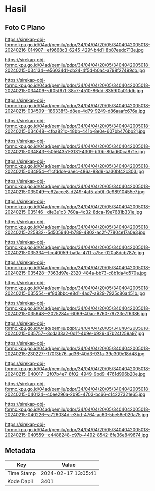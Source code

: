 # Hasil

## Foto C Plano

https://sirekap-obj-formc.kpu.go.id/04ad/pemilu/pdpr/34/04/04/20/05/3404042005018-20240216-014907--ef9668c3-6245-429f-b4d1-8b87eedc713e.jpg

https://sirekap-obj-formc.kpu.go.id/04ad/pemilu/pdpr/34/04/04/20/05/3404042005018-20240215-034134--e56034d1-cb24-4f5d-b0a4-a798f27499cb.jpg

https://sirekap-obj-formc.kpu.go.id/04ad/pemilu/pdpr/34/04/04/20/05/3404042005018-20240215-034409--df05f67f-38c7-4510-86dd-8359f0a01ddb.jpg

https://sirekap-obj-formc.kpu.go.id/04ad/pemilu/pdpr/34/04/04/20/05/3404042005018-20240215-034509--186338f3-d8ee-4d79-9249-d86aaafc676a.jpg

https://sirekap-obj-formc.kpu.go.id/04ad/pemilu/pdpr/34/04/04/20/05/3404042005018-20240215-034648--cfba821c-48bb-441b-8e0e-607bb476bb21.jpg

https://sirekap-obj-formc.kpu.go.id/04ad/pemilu/pdpr/34/04/04/20/05/3404042005018-20240215-034843--50564351-3131-4309-bf0b-80ad60ca871e.jpg

https://sirekap-obj-formc.kpu.go.id/04ad/pemilu/pdpr/34/04/04/20/05/3404042005018-20240215-034954--f1cfddce-aaec-486a-88d9-ba30bf42c303.jpg

https://sirekap-obj-formc.kpu.go.id/04ad/pemilu/pdpr/34/04/04/20/05/3404042005018-20240215-035049--c62acce8-d249-4af5-ab0f-0e98910455e7.jpg

https://sirekap-obj-formc.kpu.go.id/04ad/pemilu/pdpr/34/04/04/20/05/3404042005018-20240215-035146--dfe3e1c3-760a-4c32-8dca-19e7681b331e.jpg

https://sirekap-obj-formc.kpu.go.id/04ad/pemilu/pdpr/34/04/04/20/05/3404042005018-20240215-225832--5d505940-b789-4802-ac2f-77804e17a0e3.jpg

https://sirekap-obj-formc.kpu.go.id/04ad/pemilu/pdpr/34/04/04/20/05/3404042005018-20240215-035334--fcc40059-ba0a-47f1-a75e-020a8dcb787e.jpg

https://sirekap-obj-formc.kpu.go.id/04ad/pemilu/pdpr/34/04/04/20/05/3404042005018-20240215-035428--7363d97e-2320-484a-bb73-c8b1da4d570a.jpg

https://sirekap-obj-formc.kpu.go.id/04ad/pemilu/pdpr/34/04/04/20/05/3404042005018-20240215-035554--ef8d3bbc-e8d1-4ad7-a929-7925c86a451b.jpg

https://sirekap-obj-formc.kpu.go.id/04ad/pemilu/pdpr/34/04/04/20/05/3404042005018-20240215-035648--2025284c-6069-40ac-8760-79723e7f6386.jpg

https://sirekap-obj-formc.kpu.go.id/04ad/pemilu/pdpr/34/04/04/20/05/3404042005018-20240215-035757--3cda33a2-0d1f-4b9e-b926-47b24f259a97.jpg

https://sirekap-obj-formc.kpu.go.id/04ad/pemilu/pdpr/34/04/04/20/05/3404042005018-20240215-230227--170f3b76-ad36-40d3-931a-39c309e18d48.jpg

https://sirekap-obj-formc.kpu.go.id/04ad/pemilu/pdpr/34/04/04/20/05/3404042005018-20240215-040017--2f07b4e7-8f02-4949-9bd9-4761d996b20e.jpg

https://sirekap-obj-formc.kpu.go.id/04ad/pemilu/pdpr/34/04/04/20/05/3404042005018-20240215-040124--c0ee296a-2b95-4703-bc66-c14227321e65.jpg

https://sirekap-obj-formc.kpu.go.id/04ad/pemilu/pdpr/34/04/04/20/05/3404042005018-20240215-040226--a726034d-e3bd-4764-ac60-5be58e020a75.jpg

https://sirekap-obj-formc.kpu.go.id/04ad/pemilu/pdpr/34/04/04/20/05/3404042005018-20240215-040559--c4488248-c97b-4492-8542-6fe36e849674.jpg


## Metadata

| Key        | Value               |
| ---------- | ------------------- |
| Time Stamp | 2024-02-17 13:05:41 |
| Kode Dapil | 3401                |



